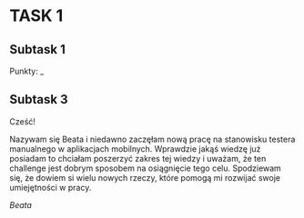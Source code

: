 # TASK 1
## Subtask 1
Punkty: _
## Subtask 3
Cześć!

Nazywam się Beata i niedawno zaczęłam nową pracę na stanowisku testera manualnego w aplikacjach mobilnych.
Wprawdzie jakąś wiedzę już posiadam to chciałam poszerzyć zakres tej wiedzy i uważam, że ten challenge jest dobrym sposobem na osiągnięcie tego celu.
Spodziewam się, że dowiem si wielu nowych rzeczy, które pomogą mi rozwijać swoje umiejętności w pracy.

*Beata*
